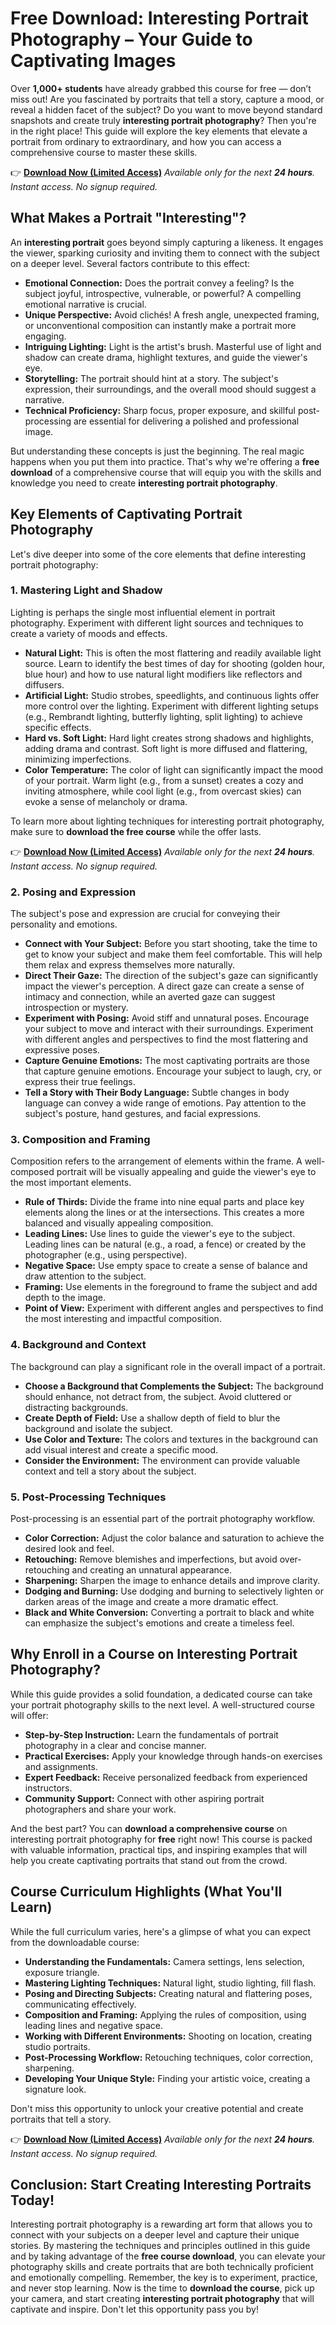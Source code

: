 # Free Download: Interesting Portrait Photography – Your Guide to Captivating Images

Over **1,000+ students** have already grabbed this course for free — don’t miss out!
Are you fascinated by portraits that tell a story, capture a mood, or reveal a hidden facet of the subject? Do you want to move beyond standard snapshots and create truly **interesting portrait photography**? Then you're in the right place! This guide will explore the key elements that elevate a portrait from ordinary to extraordinary, and how you can access a comprehensive course to master these skills.

👉 [**Download Now (Limited Access)**](https://udemywork.com/interesting-portrait-photography)
_Available only for the next **24 hours**. Instant access. No signup required._

## What Makes a Portrait "Interesting"?

An **interesting portrait** goes beyond simply capturing a likeness. It engages the viewer, sparking curiosity and inviting them to connect with the subject on a deeper level. Several factors contribute to this effect:

*   **Emotional Connection:** Does the portrait convey a feeling? Is the subject joyful, introspective, vulnerable, or powerful? A compelling emotional narrative is crucial.
*   **Unique Perspective:** Avoid clichés! A fresh angle, unexpected framing, or unconventional composition can instantly make a portrait more engaging.
*   **Intriguing Lighting:** Light is the artist's brush. Masterful use of light and shadow can create drama, highlight textures, and guide the viewer's eye.
*   **Storytelling:** The portrait should hint at a story. The subject's expression, their surroundings, and the overall mood should suggest a narrative.
*   **Technical Proficiency:** Sharp focus, proper exposure, and skillful post-processing are essential for delivering a polished and professional image.

But understanding these concepts is just the beginning. The real magic happens when you put them into practice. That's why we're offering a **free download** of a comprehensive course that will equip you with the skills and knowledge you need to create **interesting portrait photography**.

## Key Elements of Captivating Portrait Photography

Let's dive deeper into some of the core elements that define interesting portrait photography:

### 1. Mastering Light and Shadow

Lighting is perhaps the single most influential element in portrait photography. Experiment with different light sources and techniques to create a variety of moods and effects.

*   **Natural Light:** This is often the most flattering and readily available light source. Learn to identify the best times of day for shooting (golden hour, blue hour) and how to use natural light modifiers like reflectors and diffusers.
*   **Artificial Light:** Studio strobes, speedlights, and continuous lights offer more control over the lighting. Experiment with different lighting setups (e.g., Rembrandt lighting, butterfly lighting, split lighting) to achieve specific effects.
*   **Hard vs. Soft Light:** Hard light creates strong shadows and highlights, adding drama and contrast. Soft light is more diffused and flattering, minimizing imperfections.
*   **Color Temperature:** The color of light can significantly impact the mood of your portrait. Warm light (e.g., from a sunset) creates a cozy and inviting atmosphere, while cool light (e.g., from overcast skies) can evoke a sense of melancholy or drama.

To learn more about lighting techniques for interesting portrait photography, make sure to **download the free course** while the offer lasts.

👉 [**Download Now (Limited Access)**](https://udemywork.com/interesting-portrait-photography)
_Available only for the next **24 hours**. Instant access. No signup required._

### 2. Posing and Expression

The subject's pose and expression are crucial for conveying their personality and emotions.

*   **Connect with Your Subject:** Before you start shooting, take the time to get to know your subject and make them feel comfortable. This will help them relax and express themselves more naturally.
*   **Direct Their Gaze:** The direction of the subject's gaze can significantly impact the viewer's perception. A direct gaze can create a sense of intimacy and connection, while an averted gaze can suggest introspection or mystery.
*   **Experiment with Posing:** Avoid stiff and unnatural poses. Encourage your subject to move and interact with their surroundings. Experiment with different angles and perspectives to find the most flattering and expressive poses.
*   **Capture Genuine Emotions:** The most captivating portraits are those that capture genuine emotions. Encourage your subject to laugh, cry, or express their true feelings.
*   **Tell a Story with Their Body Language:** Subtle changes in body language can convey a wide range of emotions. Pay attention to the subject's posture, hand gestures, and facial expressions.

### 3. Composition and Framing

Composition refers to the arrangement of elements within the frame. A well-composed portrait will be visually appealing and guide the viewer's eye to the most important elements.

*   **Rule of Thirds:** Divide the frame into nine equal parts and place key elements along the lines or at the intersections. This creates a more balanced and visually appealing composition.
*   **Leading Lines:** Use lines to guide the viewer's eye to the subject. Leading lines can be natural (e.g., a road, a fence) or created by the photographer (e.g., using perspective).
*   **Negative Space:** Use empty space to create a sense of balance and draw attention to the subject.
*   **Framing:** Use elements in the foreground to frame the subject and add depth to the image.
*   **Point of View:** Experiment with different angles and perspectives to find the most interesting and impactful composition.

### 4. Background and Context

The background can play a significant role in the overall impact of a portrait.

*   **Choose a Background that Complements the Subject:** The background should enhance, not detract from, the subject. Avoid cluttered or distracting backgrounds.
*   **Create Depth of Field:** Use a shallow depth of field to blur the background and isolate the subject.
*   **Use Color and Texture:** The colors and textures in the background can add visual interest and create a specific mood.
*   **Consider the Environment:** The environment can provide valuable context and tell a story about the subject.

### 5. Post-Processing Techniques

Post-processing is an essential part of the portrait photography workflow.

*   **Color Correction:** Adjust the color balance and saturation to achieve the desired look and feel.
*   **Retouching:** Remove blemishes and imperfections, but avoid over-retouching and creating an unnatural appearance.
*   **Sharpening:** Sharpen the image to enhance details and improve clarity.
*   **Dodging and Burning:** Use dodging and burning to selectively lighten or darken areas of the image and create a more dramatic effect.
*   **Black and White Conversion:** Converting a portrait to black and white can emphasize the subject's emotions and create a timeless feel.

## Why Enroll in a Course on Interesting Portrait Photography?

While this guide provides a solid foundation, a dedicated course can take your portrait photography skills to the next level. A well-structured course will offer:

*   **Step-by-Step Instruction:** Learn the fundamentals of portrait photography in a clear and concise manner.
*   **Practical Exercises:** Apply your knowledge through hands-on exercises and assignments.
*   **Expert Feedback:** Receive personalized feedback from experienced instructors.
*   **Community Support:** Connect with other aspiring portrait photographers and share your work.

And the best part? You can **download a comprehensive course** on interesting portrait photography for **free** right now! This course is packed with valuable information, practical tips, and inspiring examples that will help you create captivating portraits that stand out from the crowd.

## Course Curriculum Highlights (What You'll Learn)

While the full curriculum varies, here's a glimpse of what you can expect from the downloadable course:

*   **Understanding the Fundamentals:** Camera settings, lens selection, exposure triangle.
*   **Mastering Lighting Techniques:** Natural light, studio lighting, fill flash.
*   **Posing and Directing Subjects:** Creating natural and flattering poses, communicating effectively.
*   **Composition and Framing:** Applying the rules of composition, using leading lines and negative space.
*   **Working with Different Environments:** Shooting on location, creating studio portraits.
*   **Post-Processing Workflow:** Retouching techniques, color correction, sharpening.
*   **Developing Your Unique Style:** Finding your artistic voice, creating a signature look.

Don't miss this opportunity to unlock your creative potential and create portraits that tell a story.

👉 [**Download Now (Limited Access)**](https://udemywork.com/interesting-portrait-photography)
_Available only for the next **24 hours**. Instant access. No signup required._

## Conclusion: Start Creating Interesting Portraits Today!

Interesting portrait photography is a rewarding art form that allows you to connect with your subjects on a deeper level and capture their unique stories. By mastering the techniques and principles outlined in this guide and by taking advantage of the **free course download**, you can elevate your photography skills and create portraits that are both technically proficient and emotionally compelling. Remember, the key is to experiment, practice, and never stop learning. Now is the time to **download the course**, pick up your camera, and start creating **interesting portrait photography** that will captivate and inspire. Don't let this opportunity pass you by!
